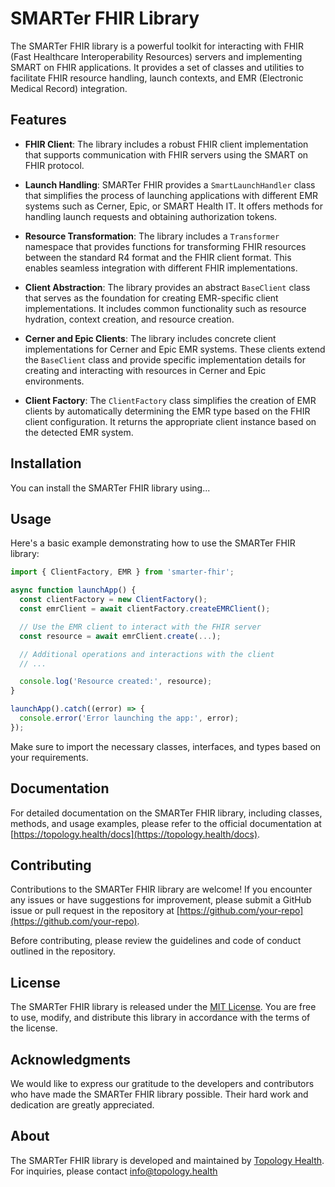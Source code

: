 # SMARTer FHIR Library

The SMARTer FHIR library is a powerful toolkit for interacting with FHIR (Fast Healthcare Interoperability Resources) servers and implementing SMART on FHIR applications. It provides a set of classes and utilities to facilitate FHIR resource handling, launch contexts, and EMR (Electronic Medical Record) integration.

## Features

- **FHIR Client**: The library includes a robust FHIR client implementation that supports communication with FHIR servers using the SMART on FHIR protocol.

- **Launch Handling**: SMARTer FHIR provides a `SmartLaunchHandler` class that simplifies the process of launching applications with different EMR systems such as Cerner, Epic, or SMART Health IT. It offers methods for handling launch requests and obtaining authorization tokens.

- **Resource Transformation**: The library includes a `Transformer` namespace that provides functions for transforming FHIR resources between the standard R4 format and the FHIR client format. This enables seamless integration with different FHIR implementations.

- **Client Abstraction**: The library provides an abstract `BaseClient` class that serves as the foundation for creating EMR-specific client implementations. It includes common functionality such as resource hydration, context creation, and resource creation.

- **Cerner and Epic Clients**: The library includes concrete client implementations for Cerner and Epic EMR systems. These clients extend the `BaseClient` class and provide specific implementation details for creating and interacting with resources in Cerner and Epic environments.

- **Client Factory**: The `ClientFactory` class simplifies the creation of EMR clients by automatically determining the EMR type based on the FHIR client configuration. It returns the appropriate client instance based on the detected EMR system.

## Installation

You can install the SMARTer FHIR library using...
 <!-- npm: -->
<!-- 
```bash
npm install smarter-fhir
``` -->

## Usage

Here's a basic example demonstrating how to use the SMARTer FHIR library:

```typescript
import { ClientFactory, EMR } from 'smarter-fhir';

async function launchApp() {
  const clientFactory = new ClientFactory();
  const emrClient = await clientFactory.createEMRClient();

  // Use the EMR client to interact with the FHIR server
  const resource = await emrClient.create(...);

  // Additional operations and interactions with the client
  // ...

  console.log('Resource created:', resource);
}

launchApp().catch((error) => {
  console.error('Error launching the app:', error);
});
```

Make sure to import the necessary classes, interfaces, and types based on your requirements.

## Documentation

For detailed documentation on the SMARTer FHIR library, including classes, methods, and usage examples, please refer to the official documentation at [https://topology.health/docs](https://topology.health/docs).

## Contributing

Contributions to the SMARTer FHIR library are welcome! If you encounter any issues or have suggestions for improvement, please submit a GitHub issue or pull request in the repository at [https://github.com/your-repo](https://github.com/your-repo).

Before contributing, please review the guidelines and code of conduct outlined in the repository.

## License

The SMARTer FHIR library is released under the [MIT License](https://opensource.org/licenses/MIT). You are free to use, modify, and distribute this library in accordance with the terms of the license.

## Acknowledgments

We would like to express our gratitude to the developers and contributors who have made the SMARTer FHIR library possible. Their hard work and dedication are greatly appreciated.

## About

The SMARTer FHIR library is developed and maintained by [Topology Health](https://topology.health). For inquiries, please contact [info@topology.health](mailto:info@topology.health)